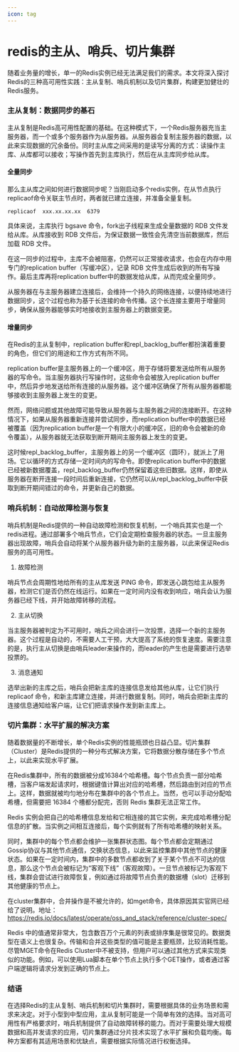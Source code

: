 ```yaml
---
icon: tag
---
```

# redis的主从、哨兵、切片集群

随着业务量的增长，单一的Redis实例已经无法满足我们的需求。本文将深入探讨Redis的三种高可用性实践：主从复制、哨兵机制以及切片集群，构建更加健壮的Redis服务。

### 主从复制：数据同步的基石

主从复制是Redis高可用性配置的基础。在这种模式下，一个Redis服务器充当主服务器，而一个或多个服务器作为从服务器。从服务器会复制主服务器的数据，以此来实现数据的冗余备份。同时主从库之间采用的是读写分离的方式：读操作主库、从库都可以接收；写操作首先到主库执行，然后在从主库同步给从库。

#### 全量同步

那么主从库之间如何进行数据同步呢？当刚启动多个redis实例，在从节点执行replicaof命令关联主节点时，两者就已建立连接，并准备全量复制。

```
replicaof  xxx.xx.xx.xx  6379
```

具体来说，主库执行 bgsave 命令，fork出子线程来生成全量数据的 RDB 文件发给从库。从库接收到 RDB 文件后，为保证数据一致性会先清空当前数据库，然后加载 RDB 文件。

在这一同步的过程中，主库不会被阻塞，仍然可以正常接收请求，也会在内存中用专门的replication buffer（写缓冲区），记录 RDB 文件生成后收到的所有写操作。最后主库再将replication buffer中的数据发给从库，从而完成全量同步。

从服务器在与主服务器建立连接后，会维持一个持久的网络连接，以便持续地进行数据同步，这个过程也称为基于长连接的命令传播。这个长连接主要用于增量同步，确保从服务器能够实时地接收到主服务器上的数据变更。

#### 增量同步

在Redis的主从复制中，replication buffer和repl_backlog_buffer都扮演着重要的角色，但它们的用途和工作方式有所不同。

replication buffer是主服务器上的一个缓冲区，用于存储将要发送给所有从服务器的写命令。当主服务器执行写操作时，这些命令会被放入replication buffer中，然后异步地发送给所有连接的从服务器。这个缓冲区确保了所有从服务器都能够接收到主服务器上发生的变更。

然而，网络问题或其他故障可能导致从服务器与主服务器之间的连接断开。在这种情况下，如果从服务器重新连接并尝试同步，而replication buffer中的数据已经被覆盖（因为replication buffer是一个有限大小的缓冲区，旧的命令会被新的命令覆盖），从服务器就无法获取到断开期间主服务器上发生的变更。

这时候repl_backlog_buffer，主服务器上的另一个缓冲区（圆环），就派上了用场。它以循环的方式存储一定时间内的写命令。即使replication buffer中的数据已经被新数据覆盖，repl_backlog_buffer仍然保留着这些旧数据。这样，即使从服务器在断开连接一段时间后重新连接，它仍然可以从repl_backlog_buffer中获取到断开期间错过的命令，并更新自己的数据。


### 哨兵机制：自动故障检测与恢复

哨兵机制是Redis提供的一种自动故障检测和恢复机制，一个哨兵其实也是一个redis进程。通过部署多个哨兵节点，它们会定期检查服务器的状态。一旦主服务器出现故障，哨兵会自动将某个从服务器升级为新的主服务器，以此来保证Redis服务的高可用性。

1.  故障检测


哨兵节点会周期性地给所有的主从库发送 PING 命令，即发送心跳包给主从服务器，检测它们是否仍然在线运行。如果在一定时间内没有收到响应，哨兵会认为服务器已经下线，并开始故障转移的流程。

2.  主从切换


当主服务器被判定为不可用时，哨兵之间会进行一次投票，选择一个新的主服务器。这个过程是自动的，不需要人工干预，大大提高了系统的恢复速度。需要注意的是，执行主从切换是由哨兵leader来操作的，而leader的产生也是需要进行选举投票的。

3.  消息通知


选举出新的主库之后，哨兵会把新主库的连接信息发给其他从库，让它们执行 replicaof 命令，和新主库建立连接，并进行数据复制。同时，哨兵会把新主库的连接信息通知给客户端，让它们把请求操作发到新主库上。

### 切片集群：水平扩展的解决方案

随着数据量的不断增长，单个Redis实例的性能瓶颈也日益凸显。切片集群（Cluster）是Redis提供的一种分布式解决方案，它将数据分散存储在多个节点上，以此来实现水平扩展。

在Redis集群中，所有的数据被分成16384个哈希槽。每个节点负责一部分哈希槽，当客户端发起请求时，根据键值计算出对应的哈希槽，然后路由到对应的节点上。这样，数据就被均匀地分布在集群中的各个节点上。当然，也可以手动分配哈希槽，但需要把 16384 个槽都分配完，否则 Redis 集群无法正常工作。

Redis 实例会把自己的哈希槽信息发给和它相连接的其它实例，来完成哈希槽分配信息的扩散。当实例之间相互连接后，每个实例就有了所有哈希槽的映射关系。

同时，集群中的每个节点都会维护一张集群状态图。每个节点都会定期通过Gossip协议与其他节点通信，交换状态信息，以此来监控集群中其他节点的健康状态。如果在一定时间内，集群中的多数节点都收到了关于某个节点不可达的信息，那么这个节点会被标记为“客观下线”（客观故障）。一旦节点被标记为客观下线，集群会尝试进行故障恢复，例如通过将故障节点负责的数据槽（slot）迁移到其他健康的节点上。

在cluster集群中，合并操作是不被允许的，如mget命令，具体原因其实官网已经给了说明。地址：https://redis.io/docs/latest/operate/oss_and_stack/reference/cluster-spec/

Redis 中的值通常非常大，包含数百万个元素的列表或排序集是很常见的。数据类型在语义上也很复杂。传输和合并这些类型的值可能是主要瓶颈，比较消耗性能。尽管MGET命令在Redis Cluster中不被支持，但用户可以通过其他方式来实现类似的功能。例如，可以使用Lua脚本在单个节点上执行多个GET操作，或者通过客户端逻辑将请求分发到正确的节点上。


### 结语

在选择Redis的主从复制、哨兵机制和切片集群时，需要根据具体的业务场景和需求来决定。对于小型到中型应用，主从复制可能是一个简单有效的选择。当对高可用性有严格要求时，哨兵机制提供了自动故障转移的能力。而对于需要处理大规模数据和高并发请求的应用，切片集群通过分片技术实现了水平扩展和负载均衡。每种方案都有其适用场景和优缺点，需要根据实际情况进行权衡选择。

